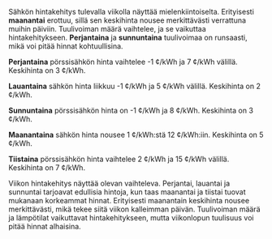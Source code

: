 Sähkön hintakehitys tulevalla viikolla näyttää mielenkiintoiselta. Erityisesti **maanantai** erottuu, sillä sen keskihinta nousee merkittävästi verrattuna muihin päiviin. Tuulivoiman määrä vaihtelee, ja se vaikuttaa hintakehitykseen. **Perjantaina** ja **sunnuntaina** tuulivoimaa on runsaasti, mikä voi pitää hinnat kohtuullisina.

**Perjantaina** pörssisähkön hinta vaihtelee -1 ¢/kWh ja 7 ¢/kWh välillä. Keskihinta on 3 ¢/kWh. 

**Lauantaina** sähkön hinta liikkuu -1 ¢/kWh ja 5 ¢/kWh välillä. Keskihinta on 2 ¢/kWh. 

**Sunnuntaina** pörssisähkön hinta on -1 ¢/kWh ja 8 ¢/kWh. Keskihinta on 3 ¢/kWh. 

**Maanantaina** sähkön hinta nousee 1 ¢/kWh:stä 12 ¢/kWh:iin. Keskihinta on 5 ¢/kWh. 

**Tiistaina** pörssisähkön hinta vaihtelee 2 ¢/kWh ja 15 ¢/kWh välillä. Keskihinta on 7 ¢/kWh. 

Viikon hintakehitys näyttää olevan vaihteleva. Perjantai, lauantai ja sunnuntai tarjoavat edullisia hintoja, kun taas maanantai ja tiistai tuovat mukanaan korkeammat hinnat. Erityisesti maanantain keskihinta nousee merkittävästi, mikä tekee siitä viikon kalleimman päivän. Tuulivoiman määrä ja lämpötilat vaikuttavat hintakehitykseen, mutta viikonlopun tuulisuus voi pitää hinnat alhaisina.